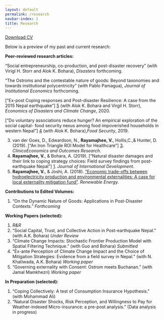 ```yaml
---
layout: default
permalink: /research
navbar-index: 1
title: Research
---
```


 [Download CV](files/CV.pdf)

Below is a preview of my past and current research:

**Peer-reviewed research articles:** 

“Social entrepreneurship, co-production, and post-disaster recovery” (with Virigl H. Storr and Alok K. Bohara), *Disasters* forthcoming.

“The Ostroms and the contestable nature of goods: Beyond taxonomies and towards institutional polycentricity” (with Pablo Paniagua), *Journal of Institutional Economics* forthcoming.

[“Ex-post Coping responses and Post-disaster Resilience: A case from the 2015 Nepal earthquake”] [5] (with Alok K. Bohara and Virgil H. Storr), *Economics of Disasters and Climate Change*, 2020.

[“Do voluntary associations reduce hunger? An empirical exploration of the social  capital- food security nexus among food impoverished households in western Nepal”] [4] (with Alok K. Bohara),*Food Security*, 2019.

3. van der Goes, D., Edwardson, N., **Rayamajhee, V.**, Hollis,C.,& Hunter, D. (2019). [“An Iron Triangle ROI Model for Healthcare”] [3]. *ClinicoEconomics and Outcomes Research*.
2. **Rayamajhee, V.**, & Bohara, A. (2019). [“Natural disaster damages and their link to coping strategy choices: Field survey findings from post- earthquake Nepal”] [1]. *Journal of International Development*.
1. **Rayamajhee, V.**, & Joshi, A. (2018). [“Economic trade-offs between hydroelectricity production and environmental externalities: A case for local externality mitigation fund”][2]. *Renewable Energy.*

**Contributions to Edited Volumes:** 
1. “On the Dynamic Nature of Goods: Applications in Post-Disaster Contexts.” *Forthcoming*


**Working Papers (selected):**

1.  *R&R*
2. “Social Capital, Trust, and Collective Action in Post-earthquake Nepal.” (with A.K. Bohara) *Under Review*
3. “Climate Change Impacts: Stochastic Frontier Production Model with Spatial Filtering Technique.” (with Guo and Bohara) *Submitted*
4. “Ex-ante Perception of Climate Change Impact and the Choice of Mitigation Strategies: Evidence from a field survey in Nepal.” (with N. Khatiwada, A.K. Bohara) *Working paper*
5. “Governing externality with Consent: Ostrom meets Buchanan.” (with Jamal Mamkhezri) *Working paper*

**In Preparation (selected):**
1. “Coping Collectively: A test of Consumption Insurance Hypothesis." (with Mohammad Ali) 
2. “Natural Disaster Shocks, Risk Perception, and Willingness to Pay for Weather-indexed Micro-insurance: a pre-post analysis.” (Data analysis in progress)


[1]: https://doi.org/10.1002/jid.3406
[2]: https://doi.org/10.1016/j.renene.2018.06.009
[3]: https://doi.org/10.2147/CEOR.S130623
[4]: https://doi.org/10.1007/s12571-019-00907-0
[5]: https://doi.org/10.1007/s41885-020-00064-1
